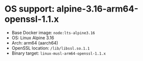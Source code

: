 # OS support: alpine-3.16-arm64-openssl-1.1.x

- Base Docker image: `node:lts-alpine3.16`
- OS: Linux Alpine 3.16
- Arch: arm64 (aarch64)
- OpenSSL location: `/lib/libssl.so.1.1`
- Binary target: `linux-musl-arm64-openssl-1.1.x`
